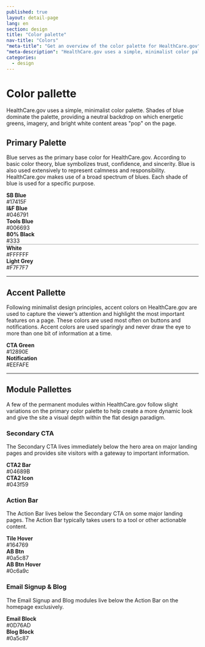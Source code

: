 ```yaml
---
published: true
layout: detail-page
lang: en
section: design
title: "Color palette"
nav-title: "Colors"
"meta-title": "Get an overview of the color palette for HealthCare.gov"
"meta-description": "HealthCare.gov uses a simple, minimalist color palette. Shades of blue dominate the palette, providing a neutral backdrop on which energetic greens, imagery, and bright white content areas "pop" on the page."
categories:
  - design
---
```


# Color pallette

<div class="intro">
HealthCare.gov uses a simple, minimalist color palette. Shades of blue dominate the palette, providing a neutral backdrop on which energetic greens, imagery, and bright white content areas "pop" on the page.
</div>

<div class="hr"></div>

## Primary Palette

Blue serves as the primary base color for HealthCare.gov. According to basic color theory, blue symbolizes trust, confidence, and sincerity. Blue is also used extensively to represent calmness and responsibility. HealthCare.gov makes use of a broad spectrum of blues. Each shade of blue is used for a specific purpose.

<div class="row adjust-margin-top">
	<div class="col-xs-6 col-md-3">
		<div style="background:#17415F;" class="circle pull-left"></div>
		<div class="description">
			<strong>SB Blue</strong> <br />
			#17415F
		</div>
	</div>
	<div class="col-xs-6 col-md-3">
		<div style="background:#046791;" class="circle pull-left"></div>
		<div class="description">
			<strong>I&amp;F Blue</strong> <br />
			#046791
		</div>
	</div>
	<div class="col-xs-6 col-md-3">
		<div style="background:#006693;" class="circle pull-left"></div>
		<div class="description">
			<strong>Tools Blue</strong> <br />
			#006693
		</div>
	</div>

</div>

<div class="row">
	<div class="col-xs-6 col-md-3">
		<div style="background:#333;" class="circle pull-left"></div>
		<div class="description">
			<strong>80% Black</strong> <br />
			#333
		</div>
	</div>
	<div class="col-xs-6 col-md-3">
		<div style="background:#FFFFFF;border:1px solid #ccc;" class="circle pull-left"></div>
		<div class="description">
			<strong>White</strong> <br />
			#FFFFFF
		</div>
	</div>
	<div class="col-xs-6 col-md-3">
		<div style="background:#F7F7F7;" class="circle pull-left"></div>
		<div class="description">
			<strong>Light Grey</strong> <br />
			#F7F7F7
		</div>
	</div>
</div>

<hr class="adjust-margin-top">

## Accent Pallette

Following minimalist design principles, accent colors on HealthCare.gov are used to capture the viewer’s attention and highlight the most important features on a page. These colors are used most often on buttons and notifications. Accent colors are used sparingly and never draw the eye to more than one bit of information at a time.

<div class="row adjust-margin-top">
	<div class="col-xs-6 col-md-3">
		<div style="background:#12890E;" class="circle pull-left"></div>
		<div class="description">
			<strong>CTA Green</strong> <br />
			#12890E
		</div>
	</div>
	<div class="col-xs-6 col-md-4">
		<div style="background:#EEFAFE;" class="circle pull-left"></div>
		<div class="description">
			<strong>Notification</strong> <br />
			#EEFAFE
		</div>
	</div>
</div>

<hr class="adjust-margin-top">

## Module Pallettes

A few of the permanent modules within HealthCare.gov follow slight variations on the primary color palette to help create a more dynamic look and give the site a visual depth within the flat design paradigm.

### Secondary CTA

The Secondary CTA lives immediately below the hero area on major landing pages and provides site visitors with a gateway to important information.

<div class="row adjust-margin-top">
	<div class="col-xs-6 col-md-3">
		<div style="background:#04689B;" class="circle pull-left"></div>
		<div class="description">
			<strong>CTA2 Bar</strong> <br />
			#04689B
		</div>
	</div>
	<div class="col-xs-6 col-md-3">
		<div style="background:#043f59;" class="circle pull-left"></div>
		<div class="description">
			<strong>CTA2 Icon</strong> <br />
			#043f59
		</div>
	</div>
</div>

### Action Bar

The Action Bar lives below the Secondary CTA on some major landing pages. The Action Bar typically takes users to a tool or other actionable content.

<div class="row adjust-margin-top">
	<div class="col-xs-6 col-md-3">
		<div style="background:#164769;" class="circle pull-left"></div>
		<div class="description">
			<strong>Tile Hover</strong> <br />
			#164769
		</div>
	</div>
	<div class="col-xs-6 col-md-3">
		<div style="background:#0a5c87;" class="circle pull-left"></div>
		<div class="description">
			<strong>AB Btn</strong> <br />
			#0a5c87
		</div>
	</div>
	<div class="col-xs-6 col-md-3">
		<div style="background:#0c6a9c;" class="circle pull-left"></div>
		<div class="description">
			<strong>AB Btn Hover</strong> <br />
			#0c6a9c
		</div>
	</div>
</div>

### Email Signup &amp; Blog

The Email Signup and Blog modules live below the Action Bar on the homepage exclusively.

<div class="row adjust-margin-top">
	<div class="col-xs-6 col-md-3">
		<div style="background:#0D76AD;" class="circle pull-left"></div>
		<div class="description">
			<strong>Email Block</strong> <br />
			#0D76AD
		</div>
	</div>
	<div class="col-xs-6 col-md-3">
		<div style="background:#0a5c87;" class="circle pull-left"></div>
		<div class="description">
			<strong>Blog Block</strong> <br />
			#0a5c87
		</div>
	</div>
</div>